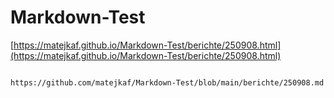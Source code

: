# Markdown-Test

[https://matejkaf.github.io/Markdown-Test/berichte/250908.html](https://matejkaf.github.io/Markdown-Test/berichte/250908.html)

```

https://github.com/matejkaf/Markdown-Test/blob/main/berichte/250908.md
```


